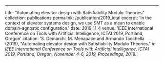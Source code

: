 ---
title: "Automating elevator design with Satisfiability Modulo Theories"
collection: publications
permalink: /publication/2019_ictai
excerpt: 'In the context of elevator systems design, we use SMT as a mean to enable domain-agnostic configuration.'
date: 2019_11_4
venue: 'IEEE International Conference on Tools with Artificial Intelligence, ICTAI 2019, Portland, Oregon'
citation: 'S. Demarchi, M. Menapace and Armando Tacchella (2019),
          &quot;Automating elevator design with Satisfiability Modulo Theories.&quot;
          <i>in IEEE International Conference on Tools with Artificial Intelligence,
          ICTAI 2019, Portland, Oregon, November 4-6, 2019, Proceedings, 2019.</i>.'
